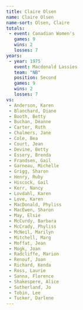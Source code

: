 ```yaml
---
title: Claire Olsen
name: Claire Olsen
name-sort: Olsen, Claire
totals:
 - event: Canadian Women's
   games: 9
   wins: 2
   losses: 7
years:
 - year: 1975
   event: Macdonald Lassies
   team: "NB"
   position: Second
   games: 9
   wins: 2
   losses: 7
vs:
 - Anderson, Karen
 - Blanchard, Diane
 - Booth, Betty
 - Buchan, Deanne
 - Carter, Ruth
 - Chalmers, Jane
 - Cole, Bea
 - Court, Jean
 - Devine, Betty
 - Essery, Brenda
 - Frandsen, Gail
 - Garneau, Michelle
 - Grigg, Sharon
 - Henry, Ruby
 - Hiscock, Gail
 - Kerr, Nancy
 - Lovdahl, Karen
 - Love, Karen
 - MacDonald, Phyliss
 - MacEwen, Sharon
 - May, Elsie
 - McCurdy, Barbara
 - McCrady, Phyliss
 - McNeil, Marilyn
 - Mitchell, Marg
 - Moffat, Jean
 - Mogk, Joan
 - Radcliffe, Marion
 - Renouf, Joan
 - Richard, Kenda
 - Ross, Laurie
 - Sanna, Florence
 - Shakespere, Alice
 - Sutherland, Jo
 - Tobin, Lee
 - Tucker, Darlene
---
```

